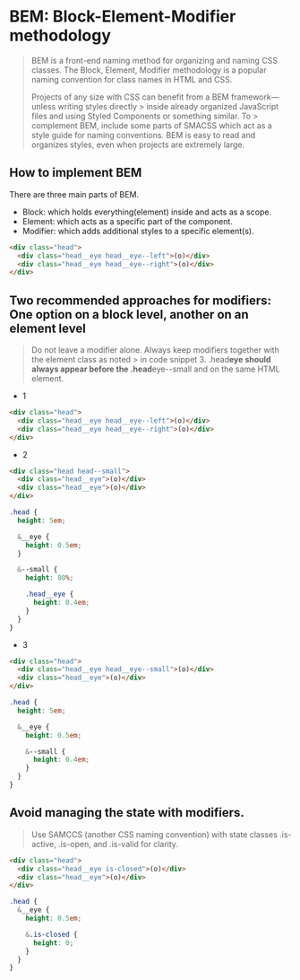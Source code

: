 # BEM: Block-Element-Modifier methodology

> BEM is a front-end naming method for organizing and naming CSS classes. The Block, Element,
> Modifier methodology is a popular naming convention for class names in HTML and CSS.
>
> Projects of any size with CSS can benefit from a BEM framework—unless writing styles directly > inside already organized JavaScript files and using Styled Components or something similar. To > complement BEM, include some parts of SMACSS which act as a style guide for naming
> conventions. BEM is easy to read and organizes styles, even when projects are extremely large.

## How to implement BEM

There are three main parts of BEM.

- Block: which holds everything(element) inside and acts as a scope.
- Element: which acts as a specific part of the component.
- Modifier: which adds additional styles to a specific element(s).

```html
<div class="head">
  <div class="head__eye head__eye--left">(o)</div>
  <div class="head__eye head__eye--right">(o)</div>
</div>
```

## Two recommended approaches for modifiers: One option on a block level, another on an element level

> Do not leave a modifier alone. Always keep modifiers together with the element class as noted > in code snippet 3. .head**eye should always appear before the .head**eye--small and on the same HTML element.

- 1

```html
<div class="head">
  <div class="head__eye head__eye--left">(o)</div>
  <div class="head__eye head__eye--right">(o)</div>
</div>
```

- 2

```html
<div class="head head--small">
  <div class="head__eye">(o)</div>
  <div class="head__eye">(o)</div>
</div>
```

```scss
.head {
  height: 5em;

  &__eye {
    height: 0.5em;
  }

  &--small {
    height: 80%;

    .head__eye {
      height: 0.4em;
    }
  }
}
```

- 3

```html
<div class="head">
  <div class="head__eye head__eye--small">(o)</div>
  <div class="head__eye">(o)</div>
</div>
```

```scss
.head {
  height: 5em;

  &__eye {
    height: 0.5em;

    &--small {
      height: 0.4em;
    }
  }
}
```

## Avoid managing the state with modifiers.

> Use SAMCCS (another CSS naming convention) with state classes .is-active, .is-open, and .is-valid for clarity.

```html
<div class="head">
  <div class="head__eye is-closed">(o)</div>
  <div class="head__eye">(o)</div>
</div>
```

```scss
.head {
  &__eye {
    height: 0.5em;

    &.is-closed {
      height: 0;
    }
  }
}
```
